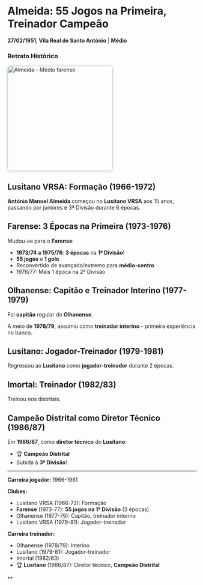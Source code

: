 # Almeida: 55 Jogos na Primeira, Treinador Campeão

**27/02/1951, Vila Real de Santo António** | **Médio**

### Retrato Histórico
<img src="/fotografias/jogadores/almeida.png" alt="Almeida - Médio farense" width="280" style="border-radius: 8px; box-shadow: 0 2px 8px rgba(0,0,0,0.15); display: block; margin: 16px 0;" />

## Lusitano VRSA: Formação (1966-1972)

**António Manuel Almeida** começou no **Lusitano VRSA** aos 15 anos, passando por juniores e 3ª Divisão durante 6 épocas.

## Farense: 3 Épocas na Primeira (1973-1976)

Mudou-se para o **Farense**:
- **1973/74 a 1975/76**: **3 épocas** na **1ª Divisão**!
- **55 jogos** e **1 golo**
- Reconvertido de avançado/extremo para **médio-centro**
- 1976/77: Mais 1 época na 2ª Divisão

## Olhanense: Capitão e Treinador Interino (1977-1979)

Foi **capitão** regular do **Olhanense**.

A meio de **1978/79**, assumiu como **treinador interino** - primeira experiência no banco.

## Lusitano: Jogador-Treinador (1979-1981)

Regressou ao **Lusitano** como **jogador-treinador** durante 2 épocas.

## Imortal: Treinador (1982/83)

Treinou nos distritais.

## Campeão Distrital como Diretor Técnico (1986/87)

Em **1986/87**, como **diretor técnico** do **Lusitano**:
- 🏆 **Campeão Distrital**
- Subida à **3ª Divisão**!

---

**Carreira jogador:** 1966-1981

**Clubes:**
- Lusitano VRSA (1966-72): Formação
- **Farense** (1973-77): **55 jogos na 1ª Divisão** (3 épocas)
- Olhanense (1977-79): Capitão, treinador interino
- Lusitano VRSA (1979-81): Jogador-treinador

**Carreira treinador:**
- Olhanense (1978/79): Interino
- Lusitano (1979-81): Jogador-treinador
- Imortal (1982/83)
- 🏆 **Lusitano** (1986/87): Diretor técnico, **Campeão Distrital**

**